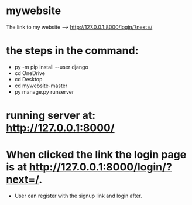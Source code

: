 # mywebsite
The link to my website --> http://127.0.0.1:8000/login/?next=/

# the steps in the command:
* py -m pip install --user django
* cd OneDrive
* cd Desktop
* cd mywebsite-master
* py manage.py runserver

# running server at: http://127.0.0.1:8000/

#  When clicked the link the login page is at http://127.0.0.1:8000/login/?next=/.

* User can register with the signup link and login after. 

